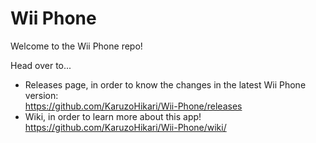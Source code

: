 # Wii Phone
Welcome to the Wii Phone repo!

Head over to...
- Releases page, in order to know the changes in the latest Wii Phone version:\
https://github.com/KaruzoHikari/Wii-Phone/releases
- Wiki, in order to learn more about this app!\
https://github.com/KaruzoHikari/Wii-Phone/wiki/
